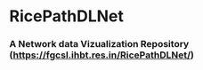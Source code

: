 # RicePathDLNet
### A Network data Vizualization Repository (https://fgcsl.ihbt.res.in/RicePathDLNet/)
